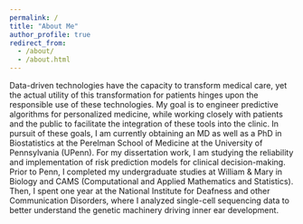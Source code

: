```yaml
---
permalink: /
title: "About Me"
author_profile: true
redirect_from: 
  - /about/
  - /about.html
---
```

Data-driven technologies have the capacity to transform medical care, yet the actual utility of this
transformation for patients hinges upon the responsible use of these technologies. My goal is to engineer
predictive algorithms for personalized medicine, while working closely with patients and the public to facilitate
the integration of these tools into the clinic. In pursuit of these goals, I am currently obtaining an MD
as well as a PhD in Biostatistics at the Perelman School of Medicine at the University of Pennsylvania (UPenn). For my dissertation work, I am studying the reliability and implementation of risk prediction models for clinical decision-making. Prior to Penn, I completed my undergraduate studies at William & Mary in Biology and CAMS (Computational and Applied Mathematics and Statistics). Then, I spent one year at the National Institute for Deafness and other Communication Disorders, where I analyzed single-cell sequencing data to better understand the genetic machinery driving inner ear development.
